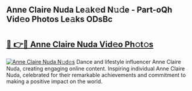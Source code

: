 ## Anne Claire Nuda Le𝚊k𝚎d N𝚞𝚍e - Part-oQh Vid𝚎o Photos Le𝚊ks ODsBc

# <h2><a href="http://fbd9pu1.evod.top/?m=Anne+Claire+Nuda">🔗 👉🔴 Anne Claire Nuda Vid𝚎o Ph𝚘t𝚘s</a></h2>

[![Anne Claire Nuda N𝚞d𝚎s](https://i.imgur.com/8V9OHl7.gif)](http://fbd9pu1.evod.top/?m=Anne+Claire+Nuda)
Dance and lifestyle influencer Anne Claire Nuda, creating engaging online content. Inspiring individual Anne Claire Nuda, celebrated for their remarkable achievements and commitment to making a positive impact on the world. 
